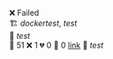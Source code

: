 ❌ Failed  
🏗️   _dockertest_, _test_  
🧪  _test_  
🧪 51 ❌ 1 💔 0 🙈 0 [link](http://localhost/tests) 
🚀  _test_  
